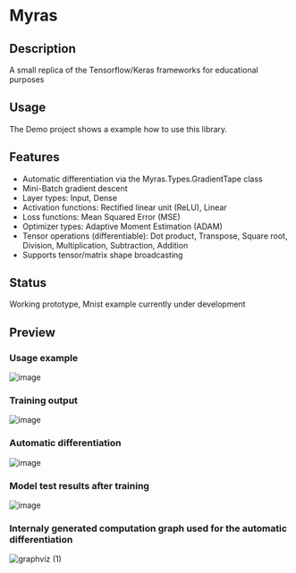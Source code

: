 # Myras
## Description
A small replica of the Tensorflow/Keras frameworks for educational purposes

## Usage
The Demo project shows a example how to use this library.

## Features
- Automatic differentiation via the Myras.Types.GradientTape class
- Mini-Batch gradient descent
- Layer types: Input, Dense
- Activation functions: Rectified linear unit (ReLU), Linear
- Loss functions: Mean Squared Error (MSE)
- Optimizer types: Adaptive Moment Estimation (ADAM)
- Tensor operations (differentiable): Dot product, Transpose, Square root, Division, Multiplication, Subtraction, Addition
- Supports tensor/matrix shape broadcasting

## Status
Working prototype, Mnist example currently under development

## Preview
### Usage example
![image](https://github.com/user-attachments/assets/a7e7310b-6f58-4bec-bce2-21ba2c579721)

### Training output
![image](https://github.com/user-attachments/assets/bc20e1c3-f38a-4cbb-a519-6c0a7b96d931)

### Automatic differentiation
![image](https://github.com/user-attachments/assets/0841bc22-7153-4c66-94f8-86385abe234c)

### Model test results after training
![image](https://github.com/user-attachments/assets/73b80c01-3df0-4e93-8d83-9fe2de4a68f4)

### Internaly generated computation graph used for the automatic differentiation
![graphviz (1)](https://github.com/user-attachments/assets/aada2fbb-685a-49af-a16c-3712e91b9642)
